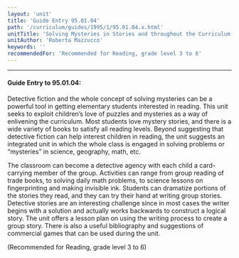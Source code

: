 ```yaml
---
layout: 'unit'
title: 'Guide Entry 95.01.04'
path: '/curriculum/guides/1995/1/95.01.04.x.html'
unitTitle: 'Solving Mysteries in Stories and throughout the Curriculum'
unitAuthor: 'Roberta Mazzucco'
keywords: ''
recommendedFor: 'Recommended for Reading, grade level 3 to 6'
---
```


<body>
<hr/>
 <h4>
  Guide Entry to 95.01.04:
 </h4>
 Detective fiction and the whole concept of solving mysteries can be a powerful tool in getting elementary students interested in reading. This unit seeks to exploit children’s love of puzzles and mysteries as a way of enlivening the curriculum. Most students love mystery stories, and there is a wide variety of books to satisfy all reading levels. Beyond suggesting that detective fiction can help interest children in reading, the unit suggests an integrated unit in which the whole class is engaged in solving problems or “mysteries” in science, geography, math, etc.
 <p>
  The classroom can become a detective agency with each child a card- carrying member of the group. Activities can range from group reading of trade books, to solving daily math problems, to science lessons on fingerprinting and making invisible ink. Students can dramatize portions of the stories they read, and they can try their hand at writing group stories. Detective stories are an interesting challenge since in most cases the writer begins with a solution and actually works backwards to construct a logical story. The unit offers a lesson plan on using the writing process to create a group story. There is also a useful bibliography and suggestions of commercial games that can be used during the unit.
 </p>
 <p>
  (Recommended for Reading, grade level 3 to 6)
 </p>

</body>
